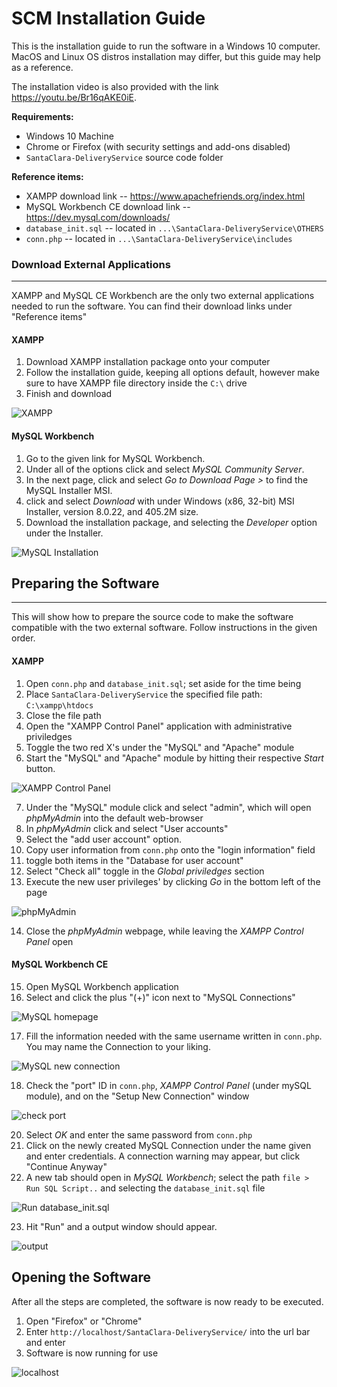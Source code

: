 # SCM Installation Guide
This is the installation guide to run the software in a Windows 10 computer. MacOS and Linux OS distros installation may differ, but this guide may help as a reference.

The installation video is also provided with the link https://youtu.be/Br16qAKE0iE.

**Requirements:**
- Windows 10 Machine
- Chrome or Firefox (with security settings and add-ons disabled)
- `SantaClara-DeliveryService` source code folder

**Reference items:**
- XAMPP download link -- https://www.apachefriends.org/index.html
- MySQL Workbench CE download link -- https://dev.mysql.com/downloads/
- `database_init.sql` -- located in `...\SantaClara-DeliveryService\OTHERS`
- `conn.php` -- located in `...\SantaClara-DeliveryService\includes`


### Download External Applications
---
XAMPP and MySQL CE Workbench are the only two external applications needed to run the software. You can find their download links under "Reference items"

#### XAMPP

 1. Download XAMPP installation package onto your computer
 2. Follow the installation guide, keeping all options default, however make sure to have XAMPP file directory inside the `C:\` drive
 4. Finish and download

  ![XAMPP](XAMPP_homepage.png)

#### MySQL Workbench

1. Go to the given link for MySQL Workbench.
2. Under all of the options click and select *MySQL Community Server*.
3. In the next page, click and select *Go to Download Page >* to find the MySQL Installer MSI.
4. click and select *Download* with under Windows (x86, 32-bit) MSI Installer, version 8.0.22, and 405.2M size.
5. Download the installation package, and selecting the *Developer* option under the Installer.

  ![MySQL Installation](MySQL_Installer.png)



## Preparing the Software
---
This will show how to prepare the source code to make the software compatible with the two external software. Follow instructions in the given order.

#### XAMPP
1. Open `conn.php` and `database_init.sql`; set aside for the time being
2. Place `SantaClara-DeliveryService` the specified file path: `C:\xampp\htdocs`
3. Close the file path
4. Open the "XAMPP Control Panel" application with administrative priviledges
5. Toggle the two red X's under the "MySQL" and "Apache" module
6. Start the "MySQL" and "Apache" module by hitting their respective *Start* button.

  ![XAMPP Control Panel](XAMPP_CTRL_PNL.png)

7. Under the "MySQL" module click and select "admin", which will open *phpMyAdmin* into the default web-browser
8. In *phpMyAdmin* click and select "User accounts"
9. Select the "add user account" option.
10. Copy user information from `conn.php` onto the "login information" field
11. toggle both items in the "Database for user account"
12. Select "Check all" toggle in the *Global priviledges* section
13. Execute the new user privileges' by clicking *Go* in the bottom left of the page

  ![phpMyAdmin](phpMyAdmin_USER_ACCT.png)

14. Close the *phpMyAdmin* webpage, while leaving the *XAMPP Control Panel* open

#### MySQL Workbench CE
15. Open MySQL Workbench application
16. Select and click the plus "(+)" icon next to "MySQL Connections"

![MySQL homepage](SQL_HME_PAGE.png)

17. Fill the information needed with the same username written in `conn.php`. You may name the Connection to your liking.

![MySQL new connection](MYSQL_connect.png)

18. Check the "port" ID in `conn.php`, *XAMPP Control Panel* (under mySQL module), and on the "Setup New Connection" window

![check port](port_3306.png)

20. Select *OK* and enter the same password from `conn.php`
21. Click on the newly created MySQL Connection under the name given and enter credentials. A connection warning may appear, but click "Continue Anyway"
22. A new tab should open in *MySQL Workbench*; select the path `file > Run SQL Script..` and selecting the `database_init.sql` file

![Run database_init.sql](run_init.png)

23. Hit "Run" and a output window should appear.

![output](successful_mysql.png)

## Opening the Software
After all the steps are completed, the software is now ready to be executed.

1. Open "Firefox" or "Chrome"
2. Enter `http://localhost/SantaClara-DeliveryService/` into the url bar and enter
3. Software is now running for use

 ![localhost](localHost.png)
